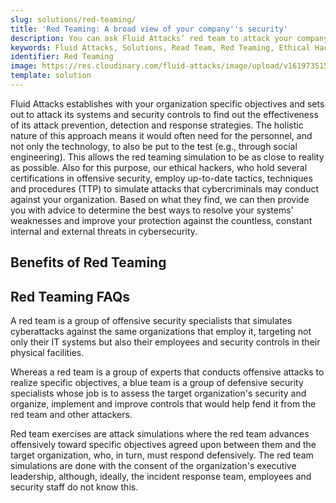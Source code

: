 ```yaml
---
slug: solutions/red-teaming/
title: 'Red Teaming: A broad view of your company''s security'
description: You can ask Fluid Attacks’ red team to attack your company with its consent and reveal the flaws in its prevention, detection and response strategies.
keywords: Fluid Attacks, Solutions, Read Team, Red Teaming, Ethical Hacking, Security, Vulnerability
identifier: Red Teaming
image: https://res.cloudinary.com/fluid-attacks/image/upload/v1619735155/airs/solutions/solution-red-teaming_trx6rr.webp
template: solution
---
```


<text-container>

Fluid Attacks
establishes with your organization specific objectives
and sets out to attack its systems and security controls
to find out the effectiveness of its attack prevention,
detection and response strategies.
The holistic nature of this approach means
it would often need for the personnel,
and not only the technology,
to also be put to the test (e.g., through social engineering).
This allows the red teaming simulation to be as close to reality as possible.
Also for this purpose,
our ethical hackers,
who hold several certifications in offensive security,
employ up-to-date tactics, techniques and procedures (TTP)
to simulate attacks
that cybercriminals may conduct against your organization.
Based on what they find,
we can then provide you with advice
to determine the best ways
to resolve your systems' weaknesses
and improve your protection against the countless,
constant internal and external threats in cybersecurity.

</text-container>

## Benefits of Red Teaming

<grid-container>

  <div>
    <solution-card
      description="Fluid Attacks' red team members emulate the tactics,
        techniques and procedures of today's threat actors
        and try to go unnoticed
        to test your organization's security.
        These exercises are holistic
        in that they assess the effectiveness of security strategies
        both at the technological and human level."
      image="airs/solutions/red-teaming/icon1"
      title='Testing responses to "real-world" cyberattacks'
    />
  </div>

  <div>
    <solution-card
      description="Our ethical hackers have received various certifications,
        including OSEE, OSCE, eCPTXv2, CRTO, CRTE and CARTP.
        This expertise will allow you to remain confident
        that the red team attack simulations will be effective."
      image="airs/solutions/red-teaming/icon2"
      title="Security testing by certified hackers"
    />
  </div>

</grid-container>

<div>
  <solution-slide
    description="We invite you to read our
      blog posts related to this solution."
    solution="redTeaming"
    title="Do you want to learn more about Red Teaming?"
  />
</div>

## Red Teaming FAQs

<faq-container>

<div>
<solution-faq
  title="What is red team in cyber security?"
>

A red team is a group of offensive security specialists
that simulates cyberattacks against the same organizations that employ it,
targeting not only their IT systems but also their employees
and security controls in their physical facilities.

</solution-faq>
</div>

<div>
<solution-faq
  title="What is red team and blue team in cyber security?"
>

Whereas a red team is a group of experts
that conducts offensive attacks to realize specific objectives,
a blue team is a group of defensive security specialists
whose job is to assess the target organization's security
and organize, implement and improve controls
that would help fend it from the red team and other attackers.

</solution-faq>
</div>

<div>
<solution-faq
  title="What is a red team exercise?"
>

Red team exercises are attack simulations
where the red team advances offensively toward specific objectives
agreed upon between them and the target organization,
who,
in turn,
must respond defensively.
The red team simulations are done with the consent
of the organization's executive leadership,
although,
ideally,
the incident response team,
employees and security staff do not know this.

</solution-faq>
</div>

</faq-container>
